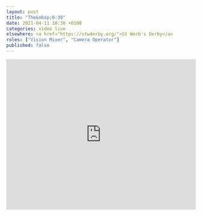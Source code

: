 ```yaml
---
layout: post
title: "The&nbsp;6:30"
date: 2021-04-11 18:30 +0100
categories: video live
elsewhere: <a href="https://stwderby.org/">St Werb's Derby</a>
roles: ["Vision Mixer", "Camera Operator"]
published: false
---
```


<iframe width="100%" height="400em" src="https://www.youtube.com/embed/mcPj4T9ADJk" frameborder="0" allow="accelerometer; autoplay; clipboard-write; encrypted-media; gyroscope; picture-in-picture" allowfullscreen></iframe>
